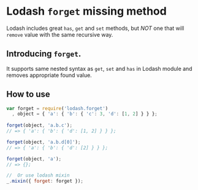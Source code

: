 # Lodash `forget` missing method
Lodash includes great `has`, `get` and `set` methods, but _NOT_ one that will `remove` value with the same recursive way. 

## Introducing `forget`. 
It supports same nested syntax as `get`, `set` and `has` in Lodash module and removes appropriate found value.

## How to use
```js
var forget = require('lodash.forget')
  , object = { 'a': { 'b': { 'c': 3, 'd': [1, 2] } } };
   
forget(object, 'a.b.c');
// => { 'a': { 'b': { 'd': [1, 2] } } };

forget(object, 'a.b.d[0]');
// => { 'a': { 'b': { 'd': [2] } } };

forget(object, 'a');
// => {};

//  Or use lodash mixin
_.mixin({ forget: forget });
```
